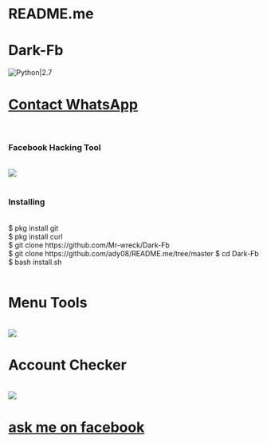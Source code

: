 # README.me

# Dark-Fb
![Python|2.7](https://img.shields.io/badge/Python-2.7-blue.svg)
<br><h1><a href="https://wa.me/6282211661007?text=Saya%20Mao%20Beli%20Linse%20Dark%20Fb%20Harga%2010k">Contact WhatsApp </a></h1><br><h3> Facebook  Hacking Tool</h3><br>
<img src="https://github.com/Mr-wreck/Dark-Fb/blob/master/Raw/login.png"/>
<br><br>
<h3>Installing</h3><br>
$ pkg install git<br>
$ pkg install curl<br>
$ git clone https://github.com/Mr-wreck/Dark-Fb<br>
$ git clone https://github.com/ady08/README.me/tree/master
$ cd Dark-Fb<br>
$ bash install.sh<br><br>
<h1>Menu Tools</h1><br>
<img src="https://github.com/Mr-wreck/Dark-Fb/blob/master/Raw/menu.png"/>
<br><h1>Account Checker</h1><br>
<img src="https://github.com/Mr-wreck/Dark-Fb/blob/master/Raw/Screenshot.png"/>
<h1><a href ="https://www.youtube.com/watch?v=lXIVKNGZkYA&t=16s>YouTube Tutorial</a></h1>
<a href ="https://www.facebook.com/Nicoleus.F.Strs.Cyber.Crime.03">ask me on facebook</a>
 
